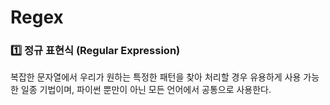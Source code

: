 # Regex

<h3> 1️⃣ 정규 표현식 (Regular Expression) </h3>
복잡한 문자열에서 우리가 원하는 특정한 패턴을 찾아 처리할 경우 유용하게 사용 가능한 일종 기법이며,
파이썬 뿐만이 아닌 모든 언어에서 공통으로 사용한다.
  

